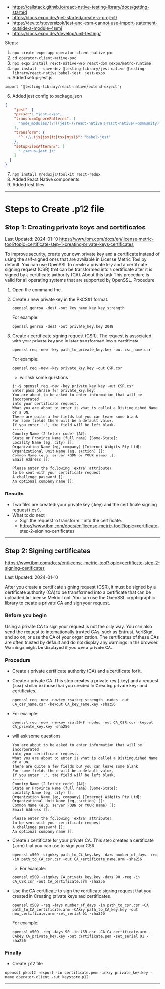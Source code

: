 - https://callstack.github.io/react-native-testing-library/docs/getting-started
- https://docs.expo.dev/get-started/create-a-project/
- https://dev.to/steveruizok/jest-and-esm-cannot-use-import-statement-outside-a-module-4mmj
- https://docs.expo.dev/develop/unit-testing/

Steps:
1. `npx create-expo-app operator-client-native-poc`
2. `cd operator-client-native-poc`
3. `npx expo install react-native-web react-dom @expo/metro-runtime`
4. `npm install --save-dev @testing-library/jest-native @testing-library/react-native babel-jest  jest-expo`
5. Added setup-jest.js
```
import '@testing-library/react-native/extend-expect';
```
6. Added jest config to package.json
```JSON
{
    "jest": {
    "preset": "jest-expo",
    "transformIgnorePatterns": [
      "node_modules/(?!((jest-)?react-native|@react-native(-community)?)|expo(nent)?|@expo(nent)?/.*|@expo-google-fonts/.*|react-navigation|@react-navigation/.*|@unimodules/.*|unimodules|sentry-expo|native-base|react-native-svg|react-redux)"
    ],
    "transform": {
      "^.+\\.(js|jsx|ts|tsx|mjs)$": "babel-jest"
    },
    "setupFilesAfterEnv": [
      "./setup-jest.js"
    ]
  }
}
```
7. `npm install @reduxjs/toolkit react-redux`
8. Added React Native components
9. Added test files

---
# Steps to Create .p12 file

## Step 1: Creating private keys and certificates

Last Updated: 2024-01-10
https://www.ibm.com/docs/en/license-metric-tool?topic=certificate-step-1-creating-private-keys-certificates

To improve security, create your own private key and a certificate instead of using the self-signed ones that are available in License Metric Tool by default. You can use OpenSSL to create a private key and a certificate signing request (CSR) that can be transformed into a certificate after it is signed by a certificate authority (CA).
About this task
This procedure is valid for all operating systems that are supported by OpenSSL.
Procedure
1. Open the command line.
2. Create a new private key in the PKCS#1 format.

    ```
    openssl genrsa -des3 -out key_name.key key_strength
    ```

    For example:
    ```
    openssl genrsa -des3 -out private_key.key 2048
    ```

3. Create a certificate signing request (CSR). The request is associated with your private key and is later transformed into a certificate.
    ```
    openssl req -new -key path_to_private_key.key -out csr_name.csr
    ```
    For example:
    ```
    openssl req -new -key private_key.key -out CSR.csr
    ```
    - will ask some questions
    ```
    j:~$ openssl req -new -key private_key.key -out CSR.csr
    Enter pass phrase for private_key.key:
    You are about to be asked to enter information that will be incorporated
    into your certificate request.
    What you are about to enter is what is called a Distinguished Name or a DN.
    There are quite a few fields but you can leave some blank
    For some fields there will be a default value,
    If you enter '.', the field will be left blank.
    -----
    Country Name (2 letter code) [AU]:
    State or Province Name (full name) [Some-State]:
    Locality Name (eg, city) []:
    Organization Name (eg, company) [Internet Widgits Pty Ltd]:
    Organizational Unit Name (eg, section) []:
    Common Name (e.g. server FQDN or YOUR name) []:
    Email Address []:

    Please enter the following 'extra' attributes
    to be sent with your certificate request
    A challenge password []:
    An optional company name []:

    ```
### Results
- Two files are created: your private key (.key) and the certificate signing request (.csr).
- What to do next
    - Sign the request to transform it into the certificate.
    - https://www.ibm.com/docs/en/license-metric-tool?topic=certificate-step-2-signing-certificates

---

## Step 2: Signing certificates

https://www.ibm.com/docs/en/license-metric-tool?topic=certificate-step-2-signing-certificates

Last Updated: 2024-01-10

After you create a certificate signing request (CSR), it must be signed by a certificate authority (CA) to be transformed into a certificate that can be uploaded to License Metric Tool. You can use the OpenSSL cryptographic library to create a private CA and sign your request.

### Before you begin

Using a private CA to sign your request is not the only way. You can also send the request to internationally trusted CAs, such as Entrust, VeriSign, and so on, or use the CA of your organization. The certificates of these CAs are often trusted by default and do not display any warnings in the browser. Warnings might be displayed if you use a private CA.

### Procedure
- Create a private certificate authority (CA) and a certificate for it.
- Create a private CA. This step creates a private key (.key) and a request (.csr) similar to those that you created in Creating private keys and certificates.

    ```
    openssl req -new -newkey rsa:key_strength -nodes -out CA_csr_name.csr -keyout CA_key_name.key -sha256
    ```
    
- For example:

    ```
    openssl req -new -newkey rsa:2048 -nodes -out CA_CSR.csr -keyout CA_private_key.key -sha256
    ```
- will ask some questions
    ```
    You are about to be asked to enter information that will be incorporated
    into your certificate request.
    What you are about to enter is what is called a Distinguished Name or a DN.
    There are quite a few fields but you can leave some blank
    For some fields there will be a default value,
    If you enter '.', the field will be left blank.
    -----
    Country Name (2 letter code) [AU]:
    State or Province Name (full name) [Some-State]:
    Locality Name (eg, city) []:
    Organization Name (eg, company) [Internet Widgits Pty Ltd]:
    Organizational Unit Name (eg, section) []:
    Common Name (e.g. server FQDN or YOUR name) []:
    Email Address []:

    Please enter the following 'extra' attributes
    to be sent with your certificate request
    A challenge password []:
    An optional company name []:
    ```
- Create a certificate for your private CA. This step creates a certificate (.arm) that you can use to sign your CSR.
    ```
    openssl x509 -signkey path_to_CA_key.key -days number_of_days -req -in path_to_CA_csr.csr -out CA_certificate_name.arm -sha256
    ```


    - For example:
    ```
    openssl x509 -signkey CA_private_key.key -days 90 -req -in CA_CSR.csr -out CA_certificate.arm -sha256
    ```

- Use the CA certificate to sign the certificate signing request that you created in Creating private keys and certificates.
    ```
    openssl x509 -req -days number_of_days -in path_to_csr.csr -CA path_to_CA_certificate.arm -CAkey path_to_CA_key.key -out new_certificate.arm -set_serial 01 -sha256
    ```
    For example:
    ```
    openssl x509 -req -days 90 -in CSR.csr -CA CA_certificate.arm -CAkey CA_private_key.key -out certificate.pem -set_serial 01 -sha256
    ```

### Finally

- Create .p12 file
```
openssl pkcs12 -export -in certificate.pem -inkey private_key.key -name operator-client -out keystore.p12
```
---